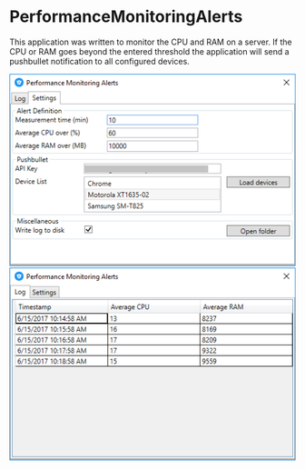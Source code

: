 # PerformanceMonitoringAlerts

This application was written to monitor the CPU and RAM on a server. If the CPU or RAM goes beyond the entered threshold the application will send a pushbullet notification to all configured devices.

![Settings](Screenshots/settings.png)
![Log](Screenshots/log.png)
